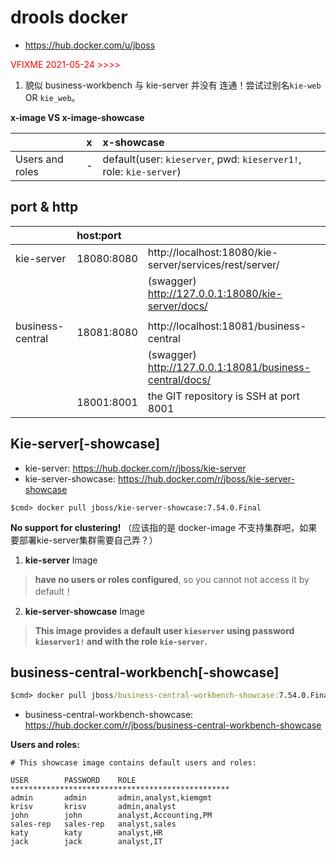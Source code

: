 # drools docker

+ <https://hub.docker.com/u/jboss>

<font color="RED">VFIXME 2021-05-24 >>>>  </font>
1. 貌似 business-workbench 与 kie-server 并没有 连通！尝试过别名`kie-web` OR `kie_web`。

**x-image VS x-image-showcase**

|                 | x  | x-showcase                                               |
|:----------------|:---|:---------------------------------------------------------|
| Users and roles | -  | default(user: `kieserver`, pwd: `kieserver1!`, role: `kie-server`) |

## port & http

|                  | host:port  |                                                         |
|:-----------------|:-----------|:--------------------------------------------------------|
| kie-server       | 18080:8080 | http://localhost:18080/kie-server/services/rest/server/ |
|                  |            | (swagger) http://127.0.0.1:18080/kie-server/docs/       |
|                  |            |                                                         |
| business-central | 18081:8080 | http://localhost:18081/business-central                 |
|                  |            | (swagger) http://127.0.0.1:18081/business-central/docs/ |
|                  | 18001:8001 | the GIT repository is SSH at port 8001                  |



## Kie-server\[-showcase\]
+ kie-server: <https://hub.docker.com/r/jboss/kie-server>
+ kie-server-showcase: <https://hub.docker.com/r/jboss/kie-server-showcase>

```CMD
$cmd> docker pull jboss/kie-server-showcase:7.54.0.Final
```

**No support for clustering!**
（应该指的是 docker-image 不支持集群吧，如果要部署kie-server集群需要自己弄？）

1. **kie-server** Image
> **have no users or roles configured**, so you cannot not access it by default！

2. **kie-server-showcase** Image
> **This image provides a default user `kieserver` using password `kieserver1!`
> and with the role `kie-server`.**




## business-central-workbench\[-showcase\]
```cmd
$cmd> docker pull jboss/business-central-workbench-showcase:7.54.0.Final
```

+ business-central-workbench-showcase: <https://hub.docker.com/r/jboss/business-central-workbench-showcase>

**Users and roles:**
```
# This showcase image contains default users and roles:

USER        PASSWORD    ROLE
*************************************************
admin       admin       admin,analyst,kiemgmt
krisv       krisv       admin,analyst
john        john        analyst,Accounting,PM
sales-rep   sales-rep   analyst,sales
katy        katy        analyst,HR
jack        jack        analyst,IT
```
